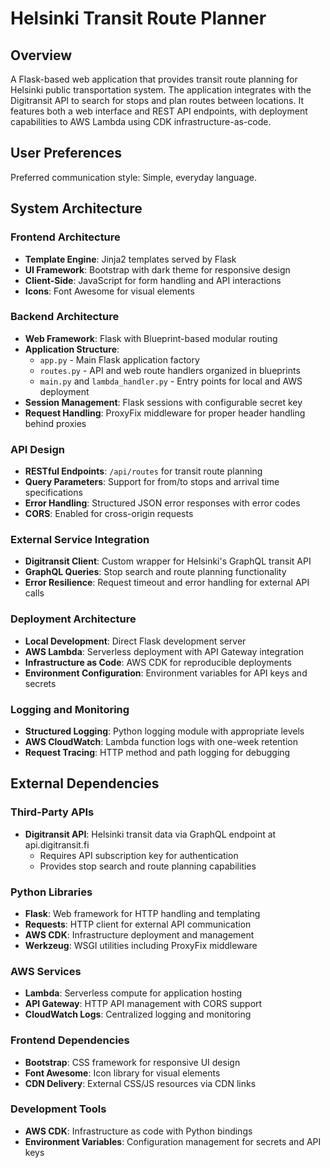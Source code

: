 # Helsinki Transit Route Planner

## Overview

A Flask-based web application that provides transit route planning for Helsinki public transportation system. The application integrates with the Digitransit API to search for stops and plan routes between locations. It features both a web interface and REST API endpoints, with deployment capabilities to AWS Lambda using CDK infrastructure-as-code.

## User Preferences

Preferred communication style: Simple, everyday language.

## System Architecture

### Frontend Architecture
- **Template Engine**: Jinja2 templates served by Flask
- **UI Framework**: Bootstrap with dark theme for responsive design
- **Client-Side**: JavaScript for form handling and API interactions
- **Icons**: Font Awesome for visual elements

### Backend Architecture
- **Web Framework**: Flask with Blueprint-based modular routing
- **Application Structure**: 
  - `app.py` - Main Flask application factory
  - `routes.py` - API and web route handlers organized in blueprints
  - `main.py` and `lambda_handler.py` - Entry points for local and AWS deployment
- **Session Management**: Flask sessions with configurable secret key
- **Request Handling**: ProxyFix middleware for proper header handling behind proxies

### API Design
- **RESTful Endpoints**: `/api/routes` for transit route planning
- **Query Parameters**: Support for from/to stops and arrival time specifications
- **Error Handling**: Structured JSON error responses with error codes
- **CORS**: Enabled for cross-origin requests

### External Service Integration
- **Digitransit Client**: Custom wrapper for Helsinki's GraphQL transit API
- **GraphQL Queries**: Stop search and route planning functionality
- **Error Resilience**: Request timeout and error handling for external API calls

### Deployment Architecture
- **Local Development**: Direct Flask development server
- **AWS Lambda**: Serverless deployment with API Gateway integration
- **Infrastructure as Code**: AWS CDK for reproducible deployments
- **Environment Configuration**: Environment variables for API keys and secrets

### Logging and Monitoring
- **Structured Logging**: Python logging module with appropriate levels
- **AWS CloudWatch**: Lambda function logs with one-week retention
- **Request Tracing**: HTTP method and path logging for debugging

## External Dependencies

### Third-Party APIs
- **Digitransit API**: Helsinki transit data via GraphQL endpoint at api.digitransit.fi
  - Requires API subscription key for authentication
  - Provides stop search and route planning capabilities

### Python Libraries
- **Flask**: Web framework for HTTP handling and templating
- **Requests**: HTTP client for external API communication
- **AWS CDK**: Infrastructure deployment and management
- **Werkzeug**: WSGI utilities including ProxyFix middleware

### AWS Services
- **Lambda**: Serverless compute for application hosting
- **API Gateway**: HTTP API management with CORS support
- **CloudWatch Logs**: Centralized logging and monitoring

### Frontend Dependencies
- **Bootstrap**: CSS framework for responsive UI design
- **Font Awesome**: Icon library for visual elements
- **CDN Delivery**: External CSS/JS resources via CDN links

### Development Tools
- **AWS CDK**: Infrastructure as code with Python bindings
- **Environment Variables**: Configuration management for secrets and API keys
